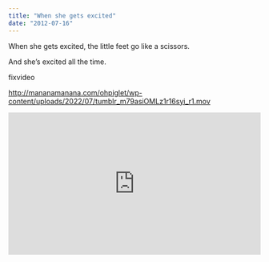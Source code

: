 ```yaml
---
title: "When she gets excited"
date: "2012-07-16"
---
```


When she gets excited, the little feet go like a scissors.

And she’s excited all the time.

fixvideo

http://mananamanana.com/ohpiglet/wp-content/uploads/2022/07/tumblr_m79asiOMLz1r16syi_r1.mov

<div style="padding:56.25% 0 0 0;position:relative;"><iframe src="https://player.vimeo.com/video/993516816?badge=0&amp;autopause=0&amp;player_id=0&amp;app_id=58479" frameborder="0" allow="autoplay; fullscreen; picture-in-picture; clipboard-write" style="position:absolute;top:0;left:0;width:100%;height:100%;" title="tumblr_m79asiOMLz1r16syi_r1"></iframe></div><script src="https://player.vimeo.com/api/player.js"></script>
